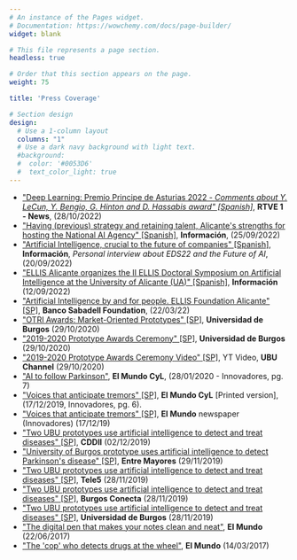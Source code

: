 ```yaml
---
# An instance of the Pages widget.
# Documentation: https://wowchemy.com/docs/page-builder/
widget: blank

# This file represents a page section.
headless: true

# Order that this section appears on the page.
weight: 75

title: 'Press Coverage'

# Section design
design:
  # Use a 1-column layout
  columns: "1"
  # Use a dark navy background with light text.
  #background:
  #  color: '#0053D6'
  #  text_color_light: true
---
```


* ["Deep Learning: Premio Principe de Asturias 2022 - *Comments about Y. LeCun, Y. Bengio, G. Hinton and D. Hassabis award" [Spanish]*](https://www.rtve.es/play/videos/telediario-2/inteligencia-artificial-deep-learning-premio-princesa-asturias/6724398/?utm_term=Autofeed&utm_medium=Social&utm_source=Twitter#Echobox=1666993703), **RTVE 1 - News**, (28/10/2022)
* ["Having (previous) strategy and retaining talent, Alicante's strengths for hosting the National AI Agency" [Spanish]](https://alicanteplaza.es/tenerestrategiapreviayretenertalentolasfortalezasdealicanteparaacogerlaagenciadeia), **Información**, (25/09/2022)
* ["Artificial Intelligence, crucial to the future of companies" [Spanish]](https://www.informacion.es/alicante/2022/09/20/futuro-inteligencia-artificial-sea-capaz-75696314.html), **Información**, *Personal interview about EDS22 and the Future of AI*, (20/09/2022)
* ["ELLIS Alicante organizes the II ELLIS Doctoral Symposium on Artificial Intelligence at the University of Alicante (UA)" [Spanish]](https://www.informacion.es/formacion/universidades/2022/09/12/ii-simposio-inteligencia-artificial-ua-75333417.html), **Información** (12/09/2022)
* ["Artificial Intelligence by and for people. ELLIS Foundation Alicante" [SP]](https://www.fundacionbancosabadell.com/inteligencia-artificial-por-y-para-las-personas-fundacion-ellis-alicante/?utm_source=socialmedia&utm_medium=twitter&utm_campaign=ellis), **Banco Sabadell Foundation**, (22/03/22)
* ["OTRI Awards: Market-Oriented Prototypes" [SP]](https://www.ubu.es/noticias/la-ubu-avanza-en-innovacion), **Universidad de Burgos** (29/10/2020)
* ["2019-2020 Prototype Awards Ceremony" [SP]](https://www.ubu.es/agenda/entrega-de-premios-y-lanzamiento-de-nuevas-convocatorias-curso-2019-2020-prototipos-orientados-al-mercado-vii-convocatoria-prueba-concepto), **Universidad de Burgos** (29/10/2020)
* ["2019-2020 Prototype Awards Ceremony Video" [SP]](https://youtu.be/BCKuHDKv0bw?t=139), YT Video, **UBU Channel** (29/10/2020)
* ["AI to follow Parkinson"](https://github.com/AdrianArnaiz/TFG-Neurodegenerative-Disease-Detection/blob/master/doc/masRecursos/ElMundo-Innovadores-28-01-20-Inteligencia%20Artificial%20para%20seguir%20al%20p%C3%A1rkinson.pdf), **El Mundo CyL**, (28/01/2020 - Innovadores, pg. 7)
* ["Voices that anticipate tremors" [SP]](https://github.com/AdrianArnaiz/TFG-Neurodegenerative-Disease-Detection/blob/master/doc/masRecursos/ElMundo-Innovadores-17-12-19-Voces%20que%20anticipan%20temblores.pdf), **El Mundo CyL** [Printed version], (17/12/2019, Innovadores, pg. 6).
* ["Voices that anticipate tremors" [SP]](https://diariodevalladolid.elmundo.es/articulo/innovadores/voces-anticipan-temblores/20191217130131365000.html), **El Mundo** newspaper (Innovadores) (17/12/19)
* ["Two UBU prototypes use artificial intelligence to detect and treat diseases" [SP]](https://coddii.org/dos-prototipos-de-la-ubu-utilizan-la-inteligencia-artificial-para-detectar-y-tratar-enfermedades), **CDDII** (02/12/2019)
* ["University of Burgos prototype uses artificial intelligence to detect Parkinson's disease" [SP]](http://entremayores.es/spa/ccaa.asp?var2=Castilla%20y%20Le%F3n&var3=Un%20prototipo%20de%20la%20UBU%20utiliza%20la%20inteligencia%20artificial%20para%20detectar%20el%20Parkinson&nar1=3&nar2=23&nar3=41400&nar5=1), **Entre Mayores** (29/11/2019)
* ["Two UBU prototypes use artificial intelligence to detect and treat diseases" [SP]](https://www.telecinco.es/informativos/ciencia/prototipos-utilizar-inteligencia-artificial-detectar-tratar-enfermedades_18_2858370271.html), **Tele5** (28/11/2019)
* ["Two UBU prototypes use artificial intelligence to detect and treat diseases" [SP]](https://www.burgosconecta.es/burgos/universidad/prototipos-utilizan-inteligencia-20191128121921-nt.html), **Burgos Conecta** (28/11/2019)
* ["Two UBU prototypes use artificial intelligence to detect and treat diseases" [SP]](https://www.ubu.es/noticias/dos-prototipos-de-la-ubu-utilizan-la-inteligencia-artificial-para-detectar-y-tratar-enfermedades), **Universidad de Burgos** (28/11/2019)
* ["The digital pen that makes your notes clean and neat"](https://diariodevalladolid.elmundo.es/articulo/innovadores/boligrafo-digital-pasa-limpio-apuntes/20170622155138224197.html), **El Mundo** (22/06/2017)
* ["The 'cop' who detects drugs at the wheel"](https://diariodevalladolid.elmundo.es/articulo/innovadores/poli-detecta-drogas-volante/20170314122648216192.html), **El Mundo** (14/03/2017)





